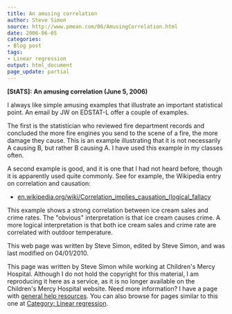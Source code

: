 ```yaml
---
title: An amusing correlation
author: Steve Simon
source: http://www.pmean.com/06/AmusingCorrelation.html
date: 2006-06-05
categories:
- Blog post
tags:
- Linear regression
output: html_document
page_update: partial
---
```

**[StATS]:** **An amusing correlation (June 5,
2006)**

I always like simple amusing examples that illustrate an important
statistical point. An email by JW on EDSTAT-L offer a couple of
examples.

The first is the statistician who reviewed fire department records and
concluded the more fire engines you send to the scene of a fire, the
more damage they cause. This is an example illustrating that it is not
necessarily A causing B, but rather B causing A. I have used this
example in my classes often.

A second example is good, and it is one that I had not heard before,
though it is apparently used quite commonly. See for example, the
Wikipedia entry on correlation and causation:

-   [en.wikipedia.org/wiki/Correlation\_implies\_causation\_(logical\_fallacy](http://en.wikipedia.org/wiki/Correlation_implies_causation_(logical_fallacy))

This example shows a strong correlation between ice cream sales and
crime rates. The "obvious" interpretation is that ice cream causes
crime. A more logical interpretation is that both ice cream sales and
crime rate are correlated with outdoor temperature.

This web page was written by Steve Simon, edited by Steve Simon, and was
last modified on 04/01/2010.

This page was written by Steve Simon while working at Children's Mercy
Hospital. Although I do not hold the copyright for this material, I am
reproducing it here as a service, as it is no longer available on the
Children's Mercy Hospital website. Need more information? I have a page
with [general help resources](../GeneralHelp.html). You can also browse
for pages similar to this one at [Category: Linear
regression](../category/LinearRegression.html).
<!---More--->
regression](../category/LinearRegression.html).
for pages similar to this one at [Category: Linear
with [general help resources](../GeneralHelp.html). You can also browse
Children's Mercy Hospital website. Need more information? I have a page
reproducing it here as a service, as it is no longer available on the
Hospital. Although I do not hold the copyright for this material, I am
This page was written by Steve Simon while working at Children's Mercy

<!---Do not use
**[StATS]:** **An amusing correlation (June 5,
This page was written by Steve Simon while working at Children's Mercy
Hospital. Although I do not hold the copyright for this material, I am
reproducing it here as a service, as it is no longer available on the
Children's Mercy Hospital website. Need more information? I have a page
with [general help resources](../GeneralHelp.html). You can also browse
for pages similar to this one at [Category: Linear
regression](../category/LinearRegression.html).
page_update: partial
--->

